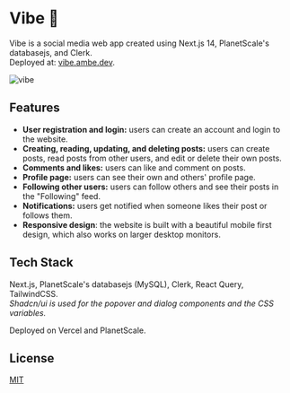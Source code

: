 # Vibe 🚀

Vibe is a social media web app created using Next.js 14, PlanetScale's databasejs, and Clerk. <br> Deployed at: [vibe.ambe.dev](https://vibe.ambe.dev/).

![vibe](https://github.com/ammarmbe/vibe/assets/117791580/abeaff9b-621e-4c25-b82b-45dd996dfed2)

## Features

- **User registration and login:** users can create an account and login to the website.
- **Creating, reading, updating, and deleting posts:** users can create posts, read posts from other users, and edit or delete their own posts.
- **Comments and likes:** users can like and comment on posts.
- **Profile page:** users can see their own and others' profile page.
- **Following other users:** users can follow others and see their posts in the "Following" feed.
- **Notifications:** users get notified when someone likes their post or follows them.
- **Responsive design**: the website is built with a beautiful mobile first design, which also works on larger desktop monitors.

## Tech Stack

Next.js, PlanetScale's databasejs (MySQL), Clerk, React Query, TailwindCSS. <br> _Shadcn/ui is used for the popover and dialog components and the CSS variables._

Deployed on Vercel and PlanetScale.

## License

[MIT](https://choosealicense.com/licenses/mit/)
